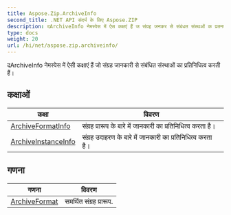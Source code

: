 ```yaml
---
title: Aspose.Zip.ArchiveInfo
second_title: .NET API संदर्भ के लिए Aspose.ZIP
description: दArchiveInfo नेमस्पेस में ऐस कक्षएं हैं ज संग्रह जनकर से संबंधत संस्थओं क प्रतनधत्व करत हैं
type: docs
weight: 20
url: /hi/net/aspose.zip.archiveinfo/
---
```

दArchiveInfo नेमस्पेस में ऐसी कक्षाएं हैं जो संग्रह जानकारी से संबंधित संस्थाओं का प्रतिनिधित्व करती हैं।

## कक्षाओं

| कक्षा | विवरण |
| --- | --- |
| [ArchiveFormatInfo](./archiveformatinfo/) | संग्रह प्रारूप के बारे में जानकारी का प्रतिनिधित्व करता है। |
| [ArchiveInstanceInfo](./archiveinstanceinfo/) | संग्रह उदाहरण के बारे में जानकारी का प्रतिनिधित्व करता है। |
## गणना

| गणना | विवरण |
| --- | --- |
| [ArchiveFormat](./archiveformat/) | समर्थित संग्रह प्रारूप. |


